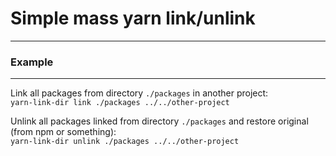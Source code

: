 # Simple mass yarn link/unlink

--- 

### Example

--- 

Link all packages from directory `./packages` in another project:  
```yarn-link-dir link ./packages ../../other-project```

Unlink all packages linked from directory `./packages` and restore original (from npm or something):  
```yarn-link-dir unlink ./packages ../../other-project```
